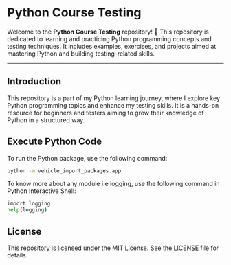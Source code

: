 # Python Course Testing

Welcome to the **Python Course Testing** repository! 🎉 This repository is dedicated to learning and practicing Python programming concepts and testing techniques. It includes examples, exercises, and projects aimed at mastering Python and building testing-related skills.

<!-- ## Table of Contents
1. [Introduction](#introduction)
2. [Repository Structure](#repository-structure)
3. [Getting Started](#getting-started)
4. [Prerequisites](#prerequisites)
5. [Learning Objectives](#learning-objectives)
6. [How to Contribute](#how-to-contribute)
7. [License](#license) -->

---

## Introduction
This repository is a part of my Python learning journey, where I explore key Python programming topics and enhance my testing skills. It is a hands-on resource for beginners and testers aiming to grow their knowledge of Python in a structured way.

<!-- ## Repository Structure
The repository is organized into the following sections:

```
Python_Course_Testing/
│
├── Basics/
│   ├── variables.py
│   ├── data_types.py
│   ├── control_statements.py
│   └── functions.py
│
├── Intermediate/
│   ├── file_handling.py
│   ├── exception_handling.py
│   ├── classes_and_objects.py
│   └── modules_and_packages.py
│
├── Testing/
│   ├── unit_testing/
│   │   ├── test_examples.py
│   │   └── mock_tests.py
│   ├── pytest_examples/
│   │   ├── test_pytest_demo.py
│   │   └── fixtures_demo.py
│   └── coverage/
│       ├── coverage_basics.md
│       └── examples/
│
├── README.md
└── LICENSE
```

- **Basics**: Fundamental Python concepts.
- **Intermediate**: Covers more advanced topics like exception handling, OOP, and modules.
- **Testing**: Focuses on Python testing frameworks like `unittest` and `pytest`.

## Getting Started
Follow these steps to get started with this repository:

1. Clone the repository:
   ```bash
   git clone https://github.com/srinivasskc/Python_Course_Testing.git
   cd Python_Course_Testing
   ```

2. Create a virtual environment:
   ```bash
   python -m venv venv
   source venv/bin/activate   # On Windows, use `venv\Scripts\activate`
   ```

3. Install required packages:
   ```bash
   pip install -r requirements.txt
   ```

4. Start exploring the code in the relevant directories!

## Prerequisites
To effectively use this repository, ensure you have the following:

- **Python 3.10+** installed.
- Basic understanding of Python programming.
- Familiarity with testing concepts (optional but helpful).

## Learning Objectives
By using this repository, you will:

- Master Python basics and intermediate topics.
- Understand file handling, exception handling, and OOP principles.
- Learn testing concepts using `unittest` and `pytest`.
- Explore code coverage and test automation.

## How to Contribute
Contributions are welcome! To contribute:

1. Fork the repository.
2. Create a new branch:
   ```bash
   git checkout -b feature/your-feature-name
   ```
3. Commit your changes:
   ```bash
   git commit -m "Add your message here"
   ```
4. Push to your branch:
   ```bash
   git push origin feature/your-feature-name
   ```
5. Submit a pull request. -->


## Execute Python Code

To run the Python package, use the following command:
```bash
python -m vehicle_import_packages.app
```

To know more about any module i.e logging, use the following command in Python Interactive Shell:
```bash
import logging
help(logging)
```



## License
This repository is licensed under the MIT License. See the [LICENSE](LICENSE) file for details.
